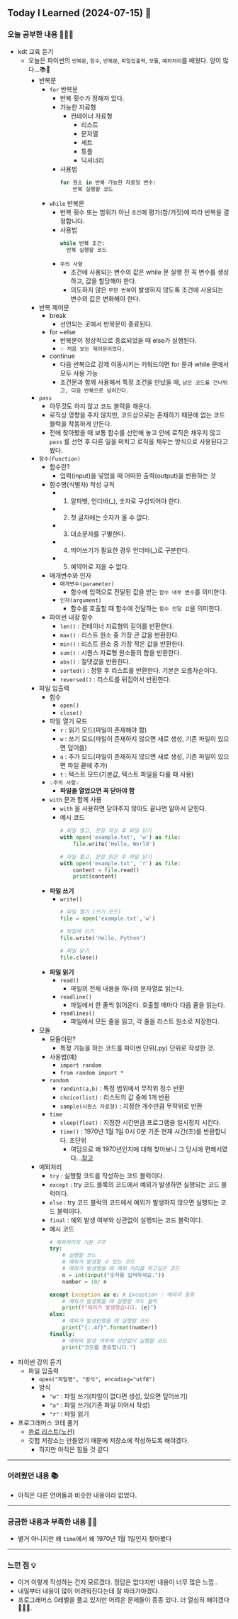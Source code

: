 ## Today I Learned (2024-07-15) 🤔



### 오늘 공부한 내용 🧑🏻‍💻
- kdt 교육 듣기
  - 오늘은 파이썬의 `반복문`, `함수`, `반복문`, `파일입출력`, `모듈`, `예외처리`를 배웠다. 양이 많다...📚🥹
    - 반복문
      - `for` 반복문
        - 반복 횟수가 정해져 있다.
        - 가능한 자료형
          - 컨테이너 자료형
            - 리스트
            - 문자열 
            - 세트
            - 튜플
            - 딕셔너리
        - 사용법
          ```python
          for 원소 in 반복 가능한 자료형 변수:
              반복 실행할 코드
          ```
      - `while` 반복문
        - 반복 횟수 또는 범위가 아닌 `조건`에 평가(참/거짓)에 따라 반복을 결정합니다.
        - 사용법
          ```python
          while 반복 조건:
            반복 실행할 코드
          ```
        - `주의 사항`
          - 조건에 사용되는 변수의 값은 while 문 실행 전 꼭 변수를 생성하고, 값을 할당해야 한다.
          - 의도하지 않은 `무한 반복`이 발생하지 않도록 조건에 사용되는 변수의 값은 변화해야 한다.
    - 반복 제어문
      - break
        - 선언되는 곳에서 반복문이 종료된다.
      - for ~else
        - 반복문이 정상적으로 종료되었을 때 else가 실행된다.
        - `💡 처음 보는 제어문이었다.`
      - continue
        - 다음 반복으로 강제 이동시키는 키워드이면 for 문과 while 문에서 모두 사용 가능
        - 조건문과 함께 사용해서 특정 조건을 만났을 때, `남은 코드를 건너뛰고, 다음 반복으로 넘어간다.`
    - `pass`
      - 아무것도 하지 않고 코드 블럭을 채운다.
      - 로직상 영향을 주지 않지만, 코드상으로는 존재하기 때문에 없는 코드 블럭을 작동하게 만든다.
      - 전에 찾아봤을 때 보통 함수를 선언해 놓고 안에 로직은 채우지 않고 `pass` 를 선언 후 다른 일을 마치고 로직을 채우는 방식으로 사용된다고 봤다.
    - `함수(Function)`
      - 함수란?   
        - 입력(input)을 넣었을 때 어떠한 출력(output)을 반환하는 것
      - 함수명(식별자) 작성 규칙
        - 1) 알파벳, 언더바(_), 숫자로 구성되어야 한다.
        - 2) 첫 글자에는 숫자가 올 수 없다.
        - 3) 대소문자를 구별한다.
        - 4) 띄어쓰기가 필요한 경우 언더바(_)로 구분한다.
        - 5) 예약어로 지을 수 없다.
      - 매개변수와 인자
        - `매개변수(parameter)`
          - 함수에 입력으로 전달된 값을 받는 `함수 내부 변수`를 의미한다.
        - `인자(argument)`
          - 함수를 호출할 때 함수에 전달하는 `함수 전달 값`을 의미한다.
      - 파이썬 내장 함수
        - `len()` : 컨테이너 자료형의 길이를 반환한다.
        - `max()` : 리스트 원소 중 가장 큰 값을 반환한다.
        - `min()` : 리스트 원소 중 가장 작은 값을 반환한다.
        - `sum()` : 시퀀스 자료형 원소들의 합을 반환한다.
        - `abs()` : 절댓값을 반환한다.
        - `sorted()` : 정렬 후 리스트를 반환한다. 기본은 오름차순이다.
        - `reversed()` : 리스트를 뒤집어서 반환한다.
    - 파일 입출력
      - 함수
        - `open()`
        - `close()`
      - 파일 열기 모드
        - `r` : 읽기 모드(파일이 존재해야 함)
        - `w` : 쓰기 모드(파일이 존재하지 않으면 새로 생성, 기존 파일이 있으면 덮어씀)
        - `a` : 추가 모드(파일이 존재하지 않으면 새로 생성, 기존 파일이 있으면 파일 끝에 추가)
        - `t` : 텍스트 모드(기본값, 텍스트 파일을 다룰 때 사용)
      - `💡주의 사항💡`
        - **파일을 열었으면 꼭 닫아야 함**
      - `with` 문과 함께 사용
        - `with` 을 사용하면 닫아주지 않아도 끝나면 알아서 닫힌다.
        - 예시 코드
            ```python
            # 파일 열고, 문장 작성 후 파일 닫기
            with open('example.txt', 'w') as file:
                file.write('Hello, World')

            # 파일 열고, 문장 읽은 후 파일 닫기
            with open('example.txt', 'r') as file:
                content = file.read()
                print(content)
            ```
      - **파일 쓰기**
        - `write()`
            ```python
            # 파일 열기 (쓰기 모드)
            file = open('example.txt','w')

            # 파일에 쓰기
            file.write('Hello, Python')

            # 파일 닫기
            file.close()
            ```
      - **파일 읽기**
        - `read()`
          - 파일의 전체 내용을 하나의 문자열로 읽는다.
        - `readline()`
          - 파일에서 한 줄씩 읽어온다. 호출할 때마다 다음 줄을 읽는다.
        - `readlines()`
          - 파일에서 모든 줄을 읽고, 각 줄을 리스트 원소로 저장한다.
    - 모듈
      - 모듈이란?
        - 특정 기능을 하는 코드를 파이썬 단위(.py) 단위로 작성한 것.
      - 사용법(예)
        - `import random`
        - `from random import * `
      - `random`
        - `randint(a,b)` : 특정 범위에서 무작위 정수 반환
        - `choice(list)` : 리스트의 값 중에 1개 반환
        - `sample(시퀀스 자료형)` : 지정한 개수만큼 무작위로 반환
      - `time`
        - `sleep(float)` : 지정한 시간만큼 프로그램을 일시정지 시킨다.
        - `time()` : 1970년 1월 1일 0시 0분 기준 현재 시간(초)를 반환합니다. 초단위
          - 여담으로 왜 1970년인지에 대해 찾아보니 그 당시에 편해서였다...[참고](https://futurecreator.github.io/2018/06/07/computer-system-time/)
    - 예외처리
      - `try` : 실행할 코드를 작성하는 코드 블럭이다.
      - `except` : try 코드 블록의 코드에서 예외가 발생하면 실행되는 코드 블럭이다.
      - `else` : try 코드 블럭의 코드에서 예외가 발생하지 않으면 실행되는 코드 블럭이다.
      - `final` : 예외 발생 여부와 상관없이 실행되는 코드 블럭이다.
      - 예시 코드
          ```python
          # 예외처리의 기본 구조
          try:
              # 실행할 코드
              # 예외가 발생할 수 있는 코드
              # 예외가 발생했을 때 예외 처리를 하고싶은 코드
              n = int(input("숫자를 입력하세요."))
              number = 10/ n

          except Exception as e: # Exception : 예외의 종류
              # 예외가 발생했을 때 실행할 코드 블럭
              print(f"에러가 발생했습니다. {e}")
          else:
              # 예외가 발생안했을 때 실행할 코드
              print("{:.4f}".format(number))
          finally:
              # 예외의 발생 여부에 상관없이 실행할 코드
              print("코드를 종료합니다.")
          ```
- 파이썬 강의 듣기
  - 파일 입출력
    - `open("파일명", "방식", encoding="utf8")`
    - 방식
      - `"w"` : 파일 쓰기(파일이 없다면 생성, 있으면 덮어쓰기)
      - `"a"` : 파일 쓰기(기존 파일 이어서 작성)
      - `"r"` : 파일 읽기
- 프로그래머스 코테 풀기
  - [완료 리스트(노션)](https://mammoth-hat-764.notion.site/1f173cb72a1049f7a44476b7c10a93ed?v=a0598f81424146f18fe93425a77cbd7c)
  - 깃헙 저장소는 만들었기 때문에 저장소에 작성하도록 해야겠다.
    - 하지만 아직은 힘들 것 같다
  
---
### 어려웠던 내용 📚
- 아직은 다른 언어들과 비슷한 내용이라 없었다.
---
### 궁금한 내용과 부족한 내용 🙋🏻
- 별거 아니지만 왜 `time`에서 왜 1970년 1월 1일인지 찾아봤다
---
### 느낀 점 💡
- 이거 이렇게 작성하는 건지 모르겠다. 정답은 없다지만 내용이 너무 많은 느낌..
- 내일부터 내용이 많이 어려워진다는데 잘 따라가야겠다.
- 프로그래머스 0레벨을 풀고 있지만 어려운 문제들이 종종 있다. 더 열심히 해야겠다🧑🏻‍💻.



